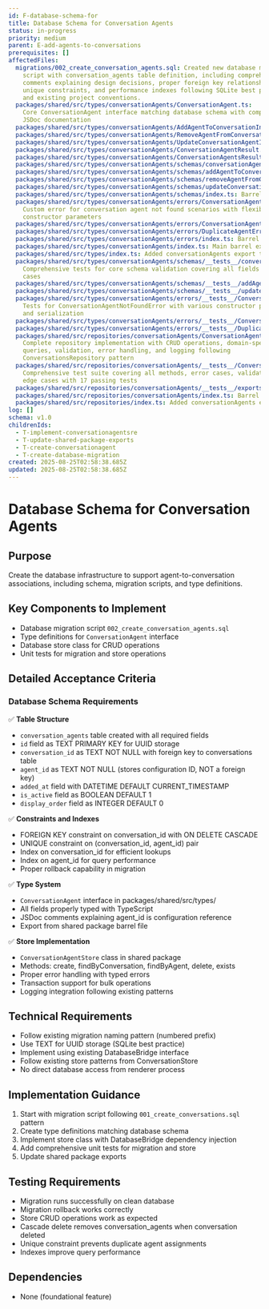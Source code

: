 ```yaml
---
id: F-database-schema-for
title: Database Schema for Conversation Agents
status: in-progress
priority: medium
parent: E-add-agents-to-conversations
prerequisites: []
affectedFiles:
  migrations/002_create_conversation_agents.sql: Created new database migration
    script with conversation_agents table definition, including comprehensive
    comments explaining design decisions, proper foreign key relationships,
    unique constraints, and performance indexes following SQLite best practices
    and existing project conventions.
  packages/shared/src/types/conversationAgents/ConversationAgent.ts:
    Core ConversationAgent interface matching database schema with comprehensive
    JSDoc documentation
  packages/shared/src/types/conversationAgents/AddAgentToConversationInput.ts: Input type for adding agents to conversations with optional display_order
  packages/shared/src/types/conversationAgents/RemoveAgentFromConversationInput.ts: Input type for removing agents from conversations
  packages/shared/src/types/conversationAgents/UpdateConversationAgentInput.ts: Input type for updating conversation agent associations
  packages/shared/src/types/conversationAgents/ConversationAgentResult.ts: Result type for single conversation agent operations
  packages/shared/src/types/conversationAgents/ConversationAgentsResult.ts: Result type for multiple conversation agents operations
  packages/shared/src/types/conversationAgents/schemas/conversationAgentSchema.ts: Zod schema for complete conversation agent validation with business rules
  packages/shared/src/types/conversationAgents/schemas/addAgentToConversationInputSchema.ts: Zod schema for validating agent addition input
  packages/shared/src/types/conversationAgents/schemas/removeAgentFromConversationInputSchema.ts: Zod schema for validating agent removal input
  packages/shared/src/types/conversationAgents/schemas/updateConversationAgentInputSchema.ts: Zod schema for validating conversation agent updates with refine logic
  packages/shared/src/types/conversationAgents/schemas/index.ts: Barrel export file for schemas and inferred types
  packages/shared/src/types/conversationAgents/errors/ConversationAgentNotFoundError.ts:
    Custom error for conversation agent not found scenarios with flexible
    constructor parameters
  packages/shared/src/types/conversationAgents/errors/ConversationAgentValidationError.ts: Custom error for validation failures with detailed error information
  packages/shared/src/types/conversationAgents/errors/DuplicateAgentError.ts: Custom error for duplicate agent assignment attempts
  packages/shared/src/types/conversationAgents/errors/index.ts: Barrel export file for error classes
  packages/shared/src/types/conversationAgents/index.ts: Main barrel export file for all conversation agent types
  packages/shared/src/types/index.ts: Added conversationAgents export to main types index
  packages/shared/src/types/conversationAgents/schemas/__tests__/conversationAgentSchema.test.ts:
    Comprehensive tests for core schema validation covering all fields and edge
    cases
  packages/shared/src/types/conversationAgents/schemas/__tests__/addAgentToConversationInputSchema.test.ts: Tests for agent addition input validation schema
  packages/shared/src/types/conversationAgents/schemas/__tests__/updateConversationAgentInputSchema.test.ts: Tests for agent update input validation including refine logic
  packages/shared/src/types/conversationAgents/errors/__tests__/ConversationAgentNotFoundError.test.ts:
    Tests for ConversationAgentNotFoundError with various constructor parameters
    and serialization
  packages/shared/src/types/conversationAgents/errors/__tests__/ConversationAgentValidationError.test.ts: Tests for ConversationAgentValidationError with multiple validation scenarios
  packages/shared/src/types/conversationAgents/errors/__tests__/DuplicateAgentError.test.ts: Tests for DuplicateAgentError with various ID formats and edge cases
  packages/shared/src/repositories/conversationAgents/ConversationAgentsRepository.ts:
    Complete repository implementation with CRUD operations, domain-specific
    queries, validation, error handling, and logging following
    ConversationsRepository pattern
  packages/shared/src/repositories/conversationAgents/__tests__/ConversationAgentsRepository.test.ts:
    Comprehensive test suite covering all methods, error cases, validation, and
    edge cases with 17 passing tests
  packages/shared/src/repositories/conversationAgents/__tests__/exports.test.ts: Export validation tests ensuring proper barrel exports
  packages/shared/src/repositories/conversationAgents/index.ts: Barrel export file for ConversationAgentsRepository
  packages/shared/src/repositories/index.ts: Added conversationAgents export to main repositories index
log: []
schema: v1.0
childrenIds:
  - T-implement-conversationagentsre
  - T-update-shared-package-exports
  - T-create-conversationagent
  - T-create-database-migration
created: 2025-08-25T02:58:38.685Z
updated: 2025-08-25T02:58:38.685Z
---
```


# Database Schema for Conversation Agents

## Purpose

Create the database infrastructure to support agent-to-conversation associations, including schema, migration scripts, and type definitions.

## Key Components to Implement

- Database migration script `002_create_conversation_agents.sql`
- Type definitions for `ConversationAgent` interface
- Database store class for CRUD operations
- Unit tests for migration and store operations

## Detailed Acceptance Criteria

### Database Schema Requirements

✅ **Table Structure**

- `conversation_agents` table created with all required fields
- `id` field as TEXT PRIMARY KEY for UUID storage
- `conversation_id` as TEXT NOT NULL with foreign key to conversations table
- `agent_id` as TEXT NOT NULL (stores configuration ID, NOT a foreign key)
- `added_at` field with DATETIME DEFAULT CURRENT_TIMESTAMP
- `is_active` field as BOOLEAN DEFAULT 1
- `display_order` field as INTEGER DEFAULT 0

✅ **Constraints and Indexes**

- FOREIGN KEY constraint on conversation_id with ON DELETE CASCADE
- UNIQUE constraint on (conversation_id, agent_id) pair
- Index on conversation_id for efficient lookups
- Index on agent_id for query performance
- Proper rollback capability in migration

✅ **Type System**

- `ConversationAgent` interface in packages/shared/src/types/
- All fields properly typed with TypeScript
- JSDoc comments explaining agent_id is configuration reference
- Export from shared package barrel file

✅ **Store Implementation**

- `ConversationAgentStore` class in shared package
- Methods: create, findByConversation, findByAgent, delete, exists
- Proper error handling with typed errors
- Transaction support for bulk operations
- Logging integration following existing patterns

## Technical Requirements

- Follow existing migration naming pattern (numbered prefix)
- Use TEXT for UUID storage (SQLite best practice)
- Implement using existing DatabaseBridge interface
- Follow existing store patterns from ConversationStore
- No direct database access from renderer process

## Implementation Guidance

1. Start with migration script following `001_create_conversations.sql` pattern
2. Create type definitions matching database schema
3. Implement store class with DatabaseBridge dependency injection
4. Add comprehensive unit tests for migration and store
5. Update shared package exports

## Testing Requirements

- Migration runs successfully on clean database
- Migration rollback works correctly
- Store CRUD operations work as expected
- Cascade delete removes conversation_agents when conversation deleted
- Unique constraint prevents duplicate agent assignments
- Indexes improve query performance

## Dependencies

- None (foundational feature)
